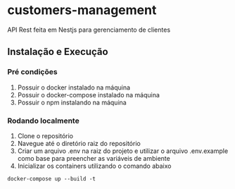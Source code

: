 # customers-management

API Rest feita em Nestjs para gerenciamento de clientes

## Instalação e Execução
### Pré condições
1. Possuir o docker instalado na máquina
2. Possuir o docker-compose instalado na máquina
3. Possuir o npm instalando na máquina

### Rodando localmente
1. Clone o repositório
2. Navegue até o diretório raiz do repositório
3. Criar um arquivo .env na raiz do projeto e utilizar o arquivo .env.example como base para preencher as variáveis de ambiente
3. Inicializar os containers utilizando o comando abaixo
```
docker-compose up --build -t
```
